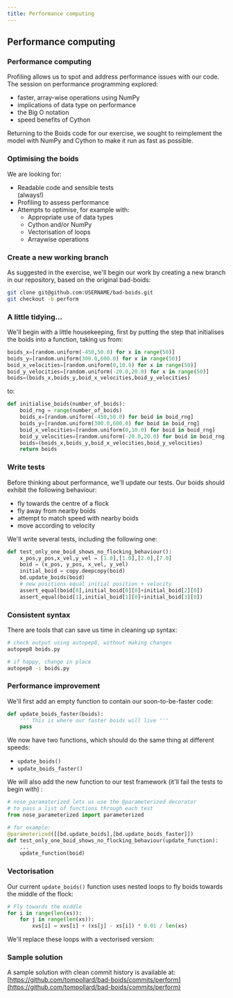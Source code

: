 ```yaml
---
title: Performance computing
---
```


## Performance computing

### Performance computing

Profiling allows us to spot and address performance issues with our code. The session on performance programming explored: 

* faster, array-wise operations using NumPy
* implications of data type on performance
* the Big O notation
* speed benefits of Cython

Returning to the Boids code for our exercise, we sought to reimplement the model with NumPy and Cython to make it run as fast as possible.

### Optimising the boids

We are looking for:

* Readable code and sensible tests <div class="fragment grow">(always!)</div>
* Profiling to assess performance
* Attempts to optimise, for example with:
    - Appropriate use of data types
    - Cython and/or NumPy
    - Vectorisation of loops
    - Arraywise operations

### Create a new working branch

As suggested in the exercise, we'll begin our work by creating a new branch in our repository, based on the original bad-boids:

``` bash
git clone git@github.com:USERNAME/bad-boids.git
git checkout -b perform
```

### A little tidying...

We'll begin with a little housekeeping, first by putting the step that initialises the boids into a function, taking us from:

``` python
boids_x=[random.uniform(-450,50.0) for x in range(50)]
boids_y=[random.uniform(300.0,600.0) for x in range(50)]
boid_x_velocities=[random.uniform(0,10.0) for x in range(50)]
boid_y_velocities=[random.uniform(-20.0,20.0) for x in range(50)]
boids=(boids_x,boids_y,boid_x_velocities,boid_y_velocities)
```

to:

``` python
def initialise_boids(number_of_boids):
    boid_rng = range(number_of_boids)
    boids_x=[random.uniform(-450,50.0) for boid in boid_rng]
    boids_y=[random.uniform(300.0,600.0) for boid in boid_rng]
    boid_x_velocities=[random.uniform(0,10.0) for boid in boid_rng]
    boid_y_velocities=[random.uniform(-20.0,20.0) for boid in boid_rng]
    boids=(boids_x,boids_y,boid_x_velocities,boid_y_velocities)
    return boids
```

<!--
Reminder about the importance of tests, which most people completing the exercise neglected. Also, if refactoring, keep the original functionality. Still need to plot. Still need to be able to run.
-->

### Write tests

Before thinking about performance, we'll update our tests. Our boids should exhibit the following behaviour:

* fly towards the centre of a flock
* fly away from nearby boids
* attempt to match speed with nearby boids
* move according to velocity

We'll write several tests, including the following one:

``` python 
def test_only_one_boid_shows_no_flocking_behaviour():
    x_pos,y_pos,x_vel,y_vel = [1.0],[1.0],[2.0],[7.0]
    boid = (x_pos, y_pos, x_vel, y_vel)
    initial_boid = copy.deepcopy(boid)
    bd.update_boids(boid)
    # new positions equal initial position + velocity
    assert_equal(boid[0],initial_boid[0][0]+initial_boid[2][0])
    assert_equal(boid[1],initial_boid[1][0]+initial_boid[3][0])
```

### Consistent syntax

There are tools that can save us time in cleaning up syntax:

``` bash
# check output using autopep8, without making changes
autopep8 boids.py

# if happy, change in place
autopep8 -i boids.py
```

### Performance improvement

We'll first add an empty function to contain our soon-to-be-faster code:

``` python
def update_boids_faster(boids):
    ''' This is where our faster boids will live '''
    pass
```

We now have two functions, which should do the same thing at different speeds:

* ```update_boids()```
* ```update_boids_faster()```

We will also add the new function to our test framework (it'll fail the tests to begin with) :

``` python
# nose_paramaterized lets us use the @parameterized decorator
# to pass a list of functions through each test
from nose_parameterized import parameterized

# for example:
@parameterized([[bd.update_boids],[bd.update_boids_faster]])
def test_only_one_boid_shows_no_flocking_behaviour(update_function):
    ...
    update_function(boid)
```

### Vectorisation

Our current ```update_boids()``` function uses nested loops to fly boids towards the middle of the flock:

``` python
# Fly towards the middle
for i in range(len(xs)):
    for j in range(len(xs)):
        xvs[i] = xvs[i] + (xs[j] - xs[i]) * 0.01 / len(xs)
```

We'll replace these loops with a vectorised version:


### Sample solution

A sample solution with clean commit history is available at: 
[https://github.com/tompollard/bad-boids/commits/perform](https://github.com/tompollard/bad-boids/commits/perform)




